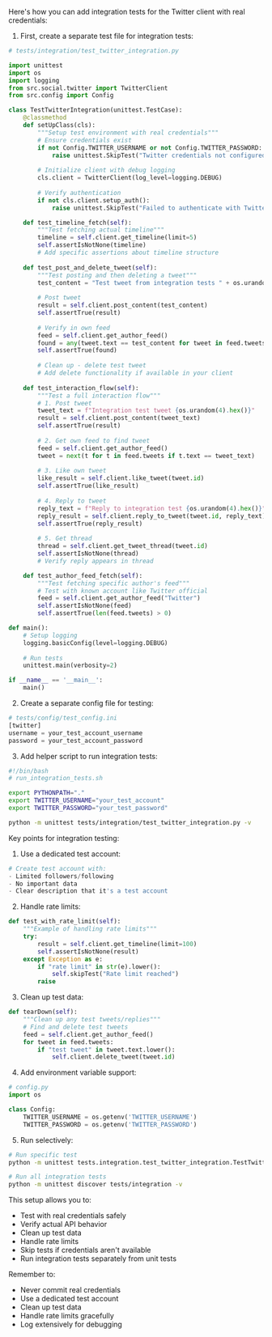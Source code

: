 Here's how you can add integration tests for the Twitter client with real credentials:

1. First, create a separate test file for integration tests:

```python
# tests/integration/test_twitter_integration.py

import unittest
import os
import logging
from src.social.twitter import TwitterClient
from src.config import Config

class TestTwitterIntegration(unittest.TestCase):
    @classmethod
    def setUpClass(cls):
        """Setup test environment with real credentials"""
        # Ensure credentials exist
        if not Config.TWITTER_USERNAME or not Config.TWITTER_PASSWORD:
            raise unittest.SkipTest("Twitter credentials not configured")
        
        # Initialize client with debug logging
        cls.client = TwitterClient(log_level=logging.DEBUG)
        
        # Verify authentication
        if not cls.client.setup_auth():
            raise unittest.SkipTest("Failed to authenticate with Twitter")

    def test_timeline_fetch(self):
        """Test fetching actual timeline"""
        timeline = self.client.get_timeline(limit=5)
        self.assertIsNotNone(timeline)
        # Add specific assertions about timeline structure
        
    def test_post_and_delete_tweet(self):
        """Test posting and then deleting a tweet"""
        test_content = "Test tweet from integration tests " + os.urandom(4).hex()
        
        # Post tweet
        result = self.client.post_content(test_content)
        self.assertTrue(result)
        
        # Verify in own feed
        feed = self.client.get_author_feed()
        found = any(tweet.text == test_content for tweet in feed.tweets)
        self.assertTrue(found)
        
        # Clean up - delete test tweet
        # Add delete functionality if available in your client
        
    def test_interaction_flow(self):
        """Test a full interaction flow"""
        # 1. Post tweet
        tweet_text = f"Integration test tweet {os.urandom(4).hex()}"
        result = self.client.post_content(tweet_text)
        self.assertTrue(result)
        
        # 2. Get own feed to find tweet
        feed = self.client.get_author_feed()
        tweet = next(t for t in feed.tweets if t.text == tweet_text)
        
        # 3. Like own tweet
        like_result = self.client.like_tweet(tweet.id)
        self.assertTrue(like_result)
        
        # 4. Reply to tweet
        reply_text = f"Reply to integration test {os.urandom(4).hex()}"
        reply_result = self.client.reply_to_tweet(tweet.id, reply_text)
        self.assertTrue(reply_result)
        
        # 5. Get thread
        thread = self.client.get_tweet_thread(tweet.id)
        self.assertIsNotNone(thread)
        # Verify reply appears in thread

    def test_author_feed_fetch(self):
        """Test fetching specific author's feed"""
        # Test with known account like Twitter official
        feed = self.client.get_author_feed("Twitter")
        self.assertIsNotNone(feed)
        self.assertTrue(len(feed.tweets) > 0)

def main():
    # Setup logging
    logging.basicConfig(level=logging.DEBUG)
    
    # Run tests
    unittest.main(verbosity=2)

if __name__ == '__main__':
    main()
```

2. Create a separate config file for testing:

```python
# tests/config/test_config.ini
[twitter]
username = your_test_account_username
password = your_test_account_password
```

3. Add helper script to run integration tests:

```bash
#!/bin/bash
# run_integration_tests.sh

export PYTHONPATH="."
export TWITTER_USERNAME="your_test_account"
export TWITTER_PASSWORD="your_test_password"

python -m unittest tests/integration/test_twitter_integration.py -v
```

Key points for integration testing:

1. Use a dedicated test account:
```python
# Create test account with:
- Limited followers/following
- No important data
- Clear description that it's a test account
```

2. Handle rate limits:
```python
def test_with_rate_limit(self):
    """Example of handling rate limits"""
    try:
        result = self.client.get_timeline(limit=100)
        self.assertIsNotNone(result)
    except Exception as e:
        if "rate limit" in str(e).lower():
            self.skipTest("Rate limit reached")
        raise
```

3. Clean up test data:
```python
def tearDown(self):
    """Clean up any test tweets/replies"""
    # Find and delete test tweets
    feed = self.client.get_author_feed()
    for tweet in feed.tweets:
        if "test tweet" in tweet.text.lower():
            self.client.delete_tweet(tweet.id)
```

4. Add environment variable support:
```python
# config.py
import os

class Config:
    TWITTER_USERNAME = os.getenv('TWITTER_USERNAME') 
    TWITTER_PASSWORD = os.getenv('TWITTER_PASSWORD')
```

5. Run selectively:
```bash
# Run specific test
python -m unittest tests.integration.test_twitter_integration.TestTwitterIntegration.test_timeline_fetch -v

# Run all integration tests
python -m unittest discover tests/integration -v
```

This setup allows you to:
- Test with real credentials safely
- Verify actual API behavior
- Clean up test data
- Handle rate limits
- Skip tests if credentials aren't available
- Run integration tests separately from unit tests

Remember to:
- Never commit real credentials
- Use a dedicated test account
- Clean up test data
- Handle rate limits gracefully
- Log extensively for debugging